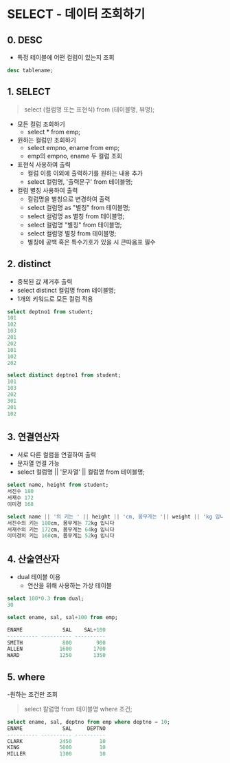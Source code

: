 # SELECT - 데이터 조회하기
## 0. DESC
- 특정 테이블에 어떤 컬럼이 있는지 조회   

```sql
desc tablename;
```

## 1. SELECT
> select (컬럼명 또는 표현식) from (테이블명, 뷰명);   

- 모든 컬럼 조회하기
  - select * from emp;
- 원하는 컬럼만 조회하기
  - select empno, ename from emp;
  - emp의 empno, ename 두 컬럼 조회
- 표현식 사용하여 출력
  - 컬럼 이름 이외에 출력하기를 원하는 내용 추가
  - select 컬럼명, '출력문구' from 테이블명;
- 컬럼 별칭 사용하여 출력
  - 컬럼명을 별칭으로 변경하여 출력
  - select 컬럼명 as "별칭" from 테이블명;
  - select 컬럼명 as 별칭 from 테이블명;
  - select 컬럼명 "별칭" from 테이블명;
  - select 컬럼명 별칭 from 테이블명;
  - 별칭에 공백 혹은 특수기호가 있을 시 큰따옴표 필수
## 2. distinct
  - 중복된 값 제거후 출력
  - select distinct 컬럼명 from 테이블명;
  - 1개의 키워드로 모든 컬럼 적용   

```sql
select deptno1 from student;
101
102
103
201
202
101
102
202

select distinct deptno1 from student;
101
103
202
301
201
102
```

## 3. 연결연산자
- 서로 다른 컬럼을 연결하여 출력
- 문자열 연결 가능
- select 컬럼명 || '문자열' || 컬럼명 from 테이블명;   

```sql
select name, height from student;
서진수	180
서재수	172
이미경	168

select name || '의 키는 ' || height || 'cm, 몸무게는 '|| weight || 'kg 입니다' from student;
서진수의 키는 180cm, 몸무게는 72kg 입니다
서재수의 키는 172cm, 몸무게는 64kg 입니다
이미경의 키는 168cm, 몸무게는 52kg 입니다

```

## 4. 산술연산자
- dual 테이블 이용
  - 연산을 위해 사용하는 가상 테이블   

```sql
select 100*0.3 from dual;
30

select ename, sal, sal+100 from emp;

ENAME             SAL    SAL+100
---------- ---------- ----------
SMITH             800        900
ALLEN            1600       1700
WARD             1250       1350

```

## 5. where
-원하는 조건만 조회
> select 칼럼명 from 테이블명 where 조건;   

```sql
select ename, sal, deptno from emp where deptno = 10;
ENAME             SAL     DEPTNO
---------- ---------- ----------
CLARK            2450         10
KING             5000         10
MILLER           1300         10
```
